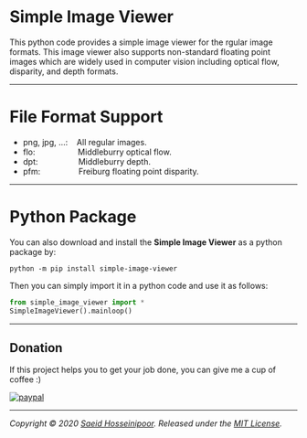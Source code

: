 
# Simple Image Viewer
This python code provides a simple image viewer for the rgular image formats. This image viewer also supports non-standard floating point images which are widely used in computer vision including optical flow, disparity, and depth formats. 

***
# File Format Support
* png, jpg, ...:  &nbsp;&nbsp;   All regular images.
* flo: &nbsp;&nbsp;&nbsp;&nbsp;&nbsp;&nbsp;&nbsp;&nbsp;&nbsp;&nbsp;&nbsp;&nbsp;&nbsp;&nbsp;&nbsp;&nbsp;&nbsp; Middleburry optical flow.
* dpt: &nbsp;&nbsp;&nbsp;&nbsp;&nbsp;&nbsp;&nbsp;&nbsp;&nbsp;&nbsp;&nbsp;&nbsp;&nbsp;&nbsp;&nbsp;&nbsp;  Middleburry depth.
* pfm: &nbsp;&nbsp;&nbsp;&nbsp;&nbsp;&nbsp;&nbsp;&nbsp;&nbsp;&nbsp;&nbsp;&nbsp;&nbsp;&nbsp;&nbsp; Freiburg floating point disparity.

***
# Python Package

You can also download and install the **Simple Image Viewer** as a python package by:
```
python -m pip install simple-image-viewer
```
Then you can simply import it in a python code and use it as follows:
```python
from simple_image_viewer import *
SimpleImageViewer().mainloop()
```

***
## Donation
If this project helps you to get your job done, you can give me a cup of coffee :) 

[![paypal](https://www.paypalobjects.com/en_US/i/btn/btn_donateCC_LG.gif)](https://www.paypal.com/cgi-bin/webscr?cmd=_donations&business=VVZ72HZMRRM24&currency_code=USD&source=url)


***
_Copyright &copy; 2020 [Saeid Hosseinipoor](https://saeid-h.github.io/). Released under the [MIT License](LICENSE)._
